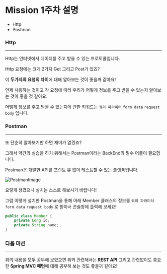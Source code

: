 # Mission 1주차 설명

+ Http
+ Postman

### Http

---

Http는 인터넷에서 데이터를 주고 받을 수 있는 프로토콜입니다.

Http 요청에는 크게 2가지 Get 그리고 Post가 있죠?

이 **두가지의 요청의 차이**에 대해 알아보는 것이 좋을꺼 같아요!

언제 사용하는 것이고 각 요청에 따라 우리가 어떻게 정보를 주고 받을 수 있는지 알아보는 것이 좋을 것 같아요.

어떻게 정보를 주고 받을 수 있는지에 관한 키워드는 `쿼리 파라미터` `form data` `request body`  입니다.

### Postman

---

또 단순히 알아보기만 하면 재미가 없겠죠?

그래서 약간의 실습을 하기 위해서는 Postman이라는 BackEnd의 필수 어플이 필요합니다.

Postman은 개발한 API를 프런트 뷰 없이 테스트할 수 있는 플랫폼입니다.

![PostmanImage](https://s3.us-west-2.amazonaws.com/secure.notion-static.com/81244827-9637-4b45-8e8d-87b0da8f5ec2/Untitled.png?X-Amz-Algorithm=AWS4-HMAC-SHA256&X-Amz-Content-Sha256=UNSIGNED-PAYLOAD&X-Amz-Credential=AKIAT73L2G45EIPT3X45%2F20221009%2Fus-west-2%2Fs3%2Faws4_request&X-Amz-Date=20221009T055340Z&X-Amz-Expires=86400&X-Amz-Signature=d7f3d3a3020b072c59f1dc4ed0c94e9337667fe2111db3921fd756f5efd24221&X-Amz-SignedHeaders=host&response-content-disposition=filename%20%3D%22Untitled.png%22&x-id=GetObject)

요렇게 생겼으니 설치는 스스로 해보시기 바랍니다!

그럼 이렇게 설치한 Postman을 통해 아래 Member 클래스의 정보를  `쿼리 파라미터` `form data` `request body` 로 받아서 콘솔창에 출력해 보세요!

```java
public class Member {
	private Long id;
	private String name;
}
```

### 다음 미션

---

위의 내용을 모두 공부해 보았으면 위와 관련해서는 **REST API** 그리고 관련없이도 중요한 **Spring MVC 패턴**에 대해 공부해 보는 것도 좋을꺼 같아요!

